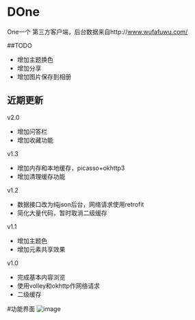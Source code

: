 # DOne
One一个 第三方客户端，后台数据来自http://www.wufafuwu.com/

##TODO
* 增加主题换色
* 增加分享
* 增加图片保存到相册

## 近期更新

v2.0
* 增加问答栏
* 增加收藏功能

v1.3
* 增加内存和本地缓存，picasso+okhttp3
* 增加清理缓存功能

v1.2
 * 数据接口改为纯json后台，网络请求使用retrofit
 * 简化大量代码，暂时取消二级缓存
 
v1.1
 * 增加主题色
 * 增加元素共享效果
 
v1.0
* 完成基本内容浏览
* 使用volley和okhttp作网络请求
* 二级缓存

#功能界面
![image](https://github.com/dzysghr/DOne/blob/master/demopic/demo.gif)
